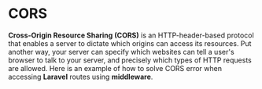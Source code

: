 # **CORS**


**Cross-Origin Resource Sharing (CORS)** is an HTTP-header-based protocol that enables a server to dictate which origins can access its resources. Put another way, your server can specify which websites can tell a user's browser to talk to your server, and precisely which types of HTTP requests are allowed. Here is an example of how to solve CORS error when accessing **Laravel** routes using **middleware**.
